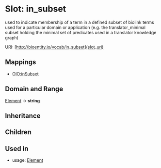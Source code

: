 # Slot: in_subset


used to indicate membership of a term in a defined subset of biolink terms used for a particular domain or application (e.g. the translator_minimal subset holding the minimal set of predicates used in a translator knowledge graph)

URI: [http://bioentity.io/vocab/in_subset](slot_uri)
## Mappings

 * [OIO:inSubset](http://purl.obolibrary.org/obo/OIO_inSubset)
## Domain and Range

[Element](Element.md) -> **string**
## Inheritance

## Children

## Used in

 *  usage: [Element](Element.md)
